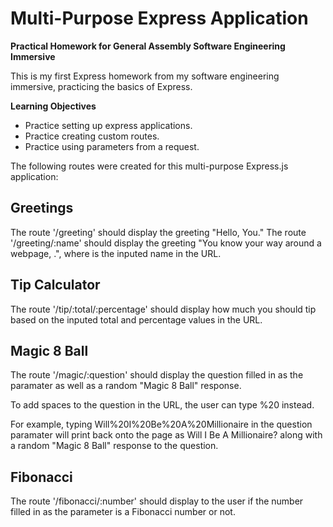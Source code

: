 # Multi-Purpose Express Application
**Practical Homework for General Assembly Software Engineering Immersive**

This is my first Express homework from my software engineering immersive, practicing the basics of Express.

**Learning Objectives**
- Practice setting up express applications.
- Practice creating custom routes.
- Practice using parameters from a request.

The following routes were created for this multi-purpose Express.js application:

## Greetings

The route '/greeting' should display the greeting "Hello, You."
The route '/greeting/:name' should display the greeting "You know your way around a webpage, <name>.", where <name> is the inputed name in the URL.

## Tip Calculator

The route '/tip/:total/:percentage' should display how much you should tip based on the inputed total and percentage values in the URL.

## Magic 8 Ball

The route '/magic/:question' should display the question filled in as the paramater as well as a random "Magic 8 Ball" response.

To add spaces to the question in the URL, the user can type %20 instead.

For example, typing Will%20I%20Be%20A%20Millionaire in the question paramater will print back onto the page as Will I Be A Millionaire? along with a random "Magic 8 Ball" response to the question.

## Fibonacci

The route '/fibonacci/:number' should display to the user if the number filled in as the parameter is a Fibonacci number or not.